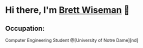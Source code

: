 # Hi there, I'm [Brett Wiseman][linkedin] 👋

## Occupation: 
Computer Engineering Student @[University of Notre Dame][nd] <br />
<!---
bwiseman77/bwiseman77 is a ✨ special ✨ repository because its `README.md` (this file) appears on your GitHub profile.
You can click the Preview link to take a look at your changes.
--->

[linkedin]: www.linkedin.com/in/brett-wiseman77
